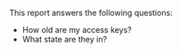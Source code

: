 This report answers the following questions:

- How old are my access keys?
- What state are they in?
